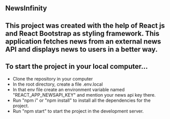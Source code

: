 ## NewsInfinity

## This project was created with the help of React js and React Bootstrap as styling framework. This application fetches news from an external news API and displays news to users in a better way.

## To start the project in your local computer...

- Clone the repository in your computer
- In the root directory, create a file .env.local
- In that env file create an environment variable named "REACT_APP_NEWSAPI_KEY" and mention your news api key there.
- Run "npm i" or "npm install" to install all the dependencies for the project.
- Run "npm start" to start the project in the development server.
